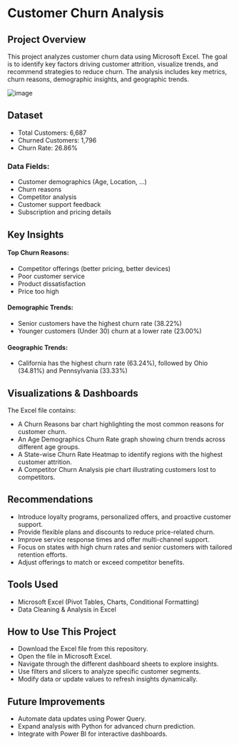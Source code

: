 # Customer Churn Analysis

## Project Overview
This project analyzes customer churn data using Microsoft Excel. The goal is to identify key factors driving customer attrition, visualize trends, and recommend strategies to reduce churn. The analysis includes key metrics, churn reasons, demographic insights, and geographic trends.

![image](https://github.com/user-attachments/assets/05e7195c-be59-4e53-bac1-07b0da8481bb)

## Dataset
- Total Customers: 6,687  
- Churned Customers: 1,796
- Churn Rate: 26.86%

### Data Fields: 
- Customer demographics (Age, Location, ...)  
- Churn reasons  
- Competitor analysis  
- Customer support feedback  
- Subscription and pricing details

## Key Insights
#### Top Churn Reasons:
- Competitor offerings (better pricing, better devices)
- Poor customer service  
- Product dissatisfaction  
- Price too high

#### Demographic Trends:
- Senior customers have the highest churn rate (38.22%)  
- Younger customers (Under 30) churn at a lower rate (23.00%)

#### Geographic Trends:
- California has the highest churn rate (63.24%), followed by Ohio (34.81%) and Pennsylvania (33.33%)

## Visualizations & Dashboards
The Excel file contains:
- A Churn Reasons bar chart highlighting the most common reasons for customer churn.  
- An Age Demographics Churn Rate graph showing churn trends across different age groups.  
- A State-wise Churn Rate Heatmap to identify regions with the highest customer attrition.  
- A Competitor Churn Analysis pie chart illustrating customers lost to competitors.  

## Recommendations
- Introduce loyalty programs, personalized offers, and proactive customer support.  
- Provide flexible plans and discounts to reduce price-related churn.  
- Improve service response times and offer multi-channel support.  
- Focus on states with high churn rates and senior customers with tailored retention efforts.  
- Adjust offerings to match or exceed competitor benefits.

## Tools Used
- Microsoft Excel (Pivot Tables, Charts, Conditional Formatting)
- Data Cleaning & Analysis in Excel
 
## How to Use This Project
- Download the Excel file from this repository.  
- Open the file in Microsoft Excel.  
- Navigate through the different dashboard sheets to explore insights.  
- Use filters and slicers to analyze specific customer segments.  
- Modify data or update values to refresh insights dynamically.

## Future Improvements
- Automate data updates using Power Query.
- Expand analysis with Python for advanced churn prediction.  
- Integrate with Power BI for interactive dashboards.


